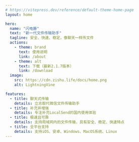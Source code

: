 ```yaml
---
# https://vitepress.dev/reference/default-theme-home-page
layout: home

hero:
  name: "闪电藤"
  text: "新一代文件传输助手"
  tagline: 安全、快速、稳定，像聊天一样传文件
  actions:
    - theme: brand
      text: 使用说明
      link: /about
    - theme: alt
      text: 下载（最新2.1.7版本）
      link: /download
  image:
    src: https://cdn.zishu.life/docs/home.png
    alt: LightningVine

features:
  - title: 聊天式传输
    details: 立志取代微信文件传输助手
  - title: 补充并增强
    details: 专注补充LocalSend的国内使用体验
  - title: 极速且可靠
    details: 支持局域网内的文件传输，具有安全、稳定、快速特点
  - title: 全平台支持
    details: 支持iOS、安卓、Windows、MacOS系统、Linux
---
```

